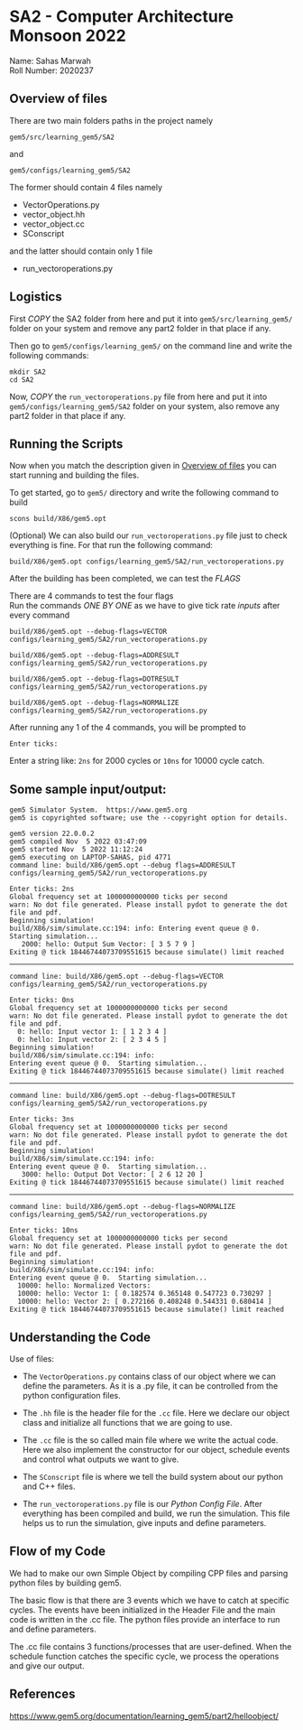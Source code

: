 # SA2 - Computer Architecture Monsoon 2022

Name: Sahas Marwah  
Roll Number: 2020237

## Overview of files

There are two main folders paths in the project namely  

    gem5/src/learning_gem5/SA2

and 
    
    gem5/configs/learning_gem5/SA2

The former should contain 4 files namely  
* VectorOperations.py  
* vector_object.hh  
* vector_object.cc  
* SConscript  

and the latter should contain only 1 file  
* run_vectoroperations.py


## Logistics

First _COPY_ the SA2 folder from here and put it into ```gem5/src/learning_gem5/``` folder on your system and remove any part2 folder in that place if any.
    
Then go to ```gem5/configs/learning_gem5/``` on the command line and write the following  commands:  
    
    mkdir SA2
    cd SA2

Now, _COPY_ the ```run_vectoroperations.py``` file from here and put it into ```gem5/configs/learning_gem5/SA2``` folder on your system, also remove any part2 folder in that place if any.


## Running the Scripts

Now when you match the description given in [Overview of files](#Overview-of-files) you can start running and building the files.  

To get started, go to ```gem5/``` directory and write the following command to build  

    scons build/X86/gem5.opt

(Optional) We can also build our ```run_vectoroperations.py``` file just to check everything is fine. For that run the following command:  

    build/X86/gem5.opt configs/learning_gem5/SA2/run_vectoroperations.py 

After the building has been completed, we can test the _FLAGS_  

There are 4 commands to test the four flags  
Run the commands _ONE BY ONE_ as we have to give tick rate _inputs_ after every command

    build/X86/gem5.opt --debug-flags=VECTOR configs/learning_gem5/SA2/run_vectoroperations.py

    build/X86/gem5.opt --debug-flags=ADDRESULT configs/learning_gem5/SA2/run_vectoroperations.py

    build/X86/gem5.opt --debug-flags=DOTRESULT configs/learning_gem5/SA2/run_vectoroperations.py

    build/X86/gem5.opt --debug-flags=NORMALIZE configs/learning_gem5/SA2/run_vectoroperations.py


After running any 1 of the 4 commands, you will be prompted to  

    Enter ticks:  

Enter a string like: ```2ns``` for 2000 cycles or ```10ns``` for 10000 cycle catch.

## Some sample input/output:  


    gem5 Simulator System.  https://www.gem5.org
    gem5 is copyrighted software; use the --copyright option for details.

    gem5 version 22.0.0.2
    gem5 compiled Nov  5 2022 03:47:09
    gem5 started Nov  5 2022 11:12:24
    gem5 executing on LAPTOP-SAHAS, pid 4771
    command line: build/X86/gem5.opt --debug flags=ADDRESULT configs/learning_gem5/SA2/run_vectoroperations.py

    Enter ticks: 2ns
    Global frequency set at 1000000000000 ticks per second
    warn: No dot file generated. Please install pydot to generate the dot file and pdf.
    Beginning simulation!
    build/X86/sim/simulate.cc:194: info: Entering event queue @ 0.  Starting simulation...
       2000: hello: Output Sum Vector: [ 3 5 7 9 ] 
    Exiting @ tick 18446744073709551615 because simulate() limit reached

------

    command line: build/X86/gem5.opt --debug-flags=VECTOR configs/learning_gem5/SA2/run_vectoroperations.py  

    Enter ticks: 0ns
    Global frequency set at 1000000000000 ticks per second
    warn: No dot file generated. Please install pydot to generate the dot file and pdf.
      0: hello: Input vector 1: [ 1 2 3 4 ] 
      0: hello: Input vector 2: [ 2 3 4 5 ] 
    Beginning simulation!
    build/X86/sim/simulate.cc:194: info: 
    Entering event queue @ 0.  Starting simulation...
    Exiting @ tick 18446744073709551615 because simulate() limit reached

------

    command line: build/X86/gem5.opt --debug-flags=DOTRESULT configs/learning_gem5/SA2/run_vectoroperations.py

    Enter ticks: 3ns
    Global frequency set at 1000000000000 ticks per second
    warn: No dot file generated. Please install pydot to generate the dot file and pdf.
    Beginning simulation!
    build/X86/sim/simulate.cc:194: info: 
    Entering event queue @ 0.  Starting simulation...
       3000: hello: Output Dot Vector: [ 2 6 12 20 ] 
    Exiting @ tick 18446744073709551615 because simulate() limit reached

------

    command line: build/X86/gem5.opt --debug-flags=NORMALIZE configs/learning_gem5/SA2/run_vectoroperations.py

    Enter ticks: 10ns
    Global frequency set at 1000000000000 ticks per second
    warn: No dot file generated. Please install pydot to generate the dot file and pdf.
    Beginning simulation!
    build/X86/sim/simulate.cc:194: info: 
    Entering event queue @ 0.  Starting simulation...
      10000: hello: Normalized Vectors: 
      10000: hello: Vector 1: [ 0.182574 0.365148 0.547723 0.730297 ] 
      10000: hello: Vector 2: [ 0.272166 0.408248 0.544331 0.680414 ] 
    Exiting @ tick 18446744073709551615 because simulate() limit reached

## Understanding the Code
Use of files:  
* The ```VectorOperations.py``` contains class of our object where we can define the parameters. As it is a .py file, it can be controlled from the python configuration files. 

* The ```.hh``` file is the header file for the ```.cc``` file. Here we declare our object class and initialize all functions that we are going to use. 

* The ```.cc``` file is the so called main file where we write the actual code. Here we also implement the constructor for our object, schedule events and control what outputs we want to give.

* The ```SConscript``` file is where we tell the build system about our python and C++ files.

* The ```run_vectoroperations.py``` file is our _Python Config File_. After everything has been compiled and build, we run the simulation. This file helps us to run the simulation, give inputs and define parameters.

## Flow of my Code

We had to make our own Simple Object by compiling CPP files and parsing python files by building gem5. 

The basic flow is that there are 3 events which we have to catch at specific cycles. The events have been initialized in the Header File and the main code is written in the .cc file. The python files provide an interface to run and define parameters. 

The .cc file contains 3 functions/processes that are user-defined. When the schedule function catches the specific cycle, we process the operations and give our output.

## References
https://www.gem5.org/documentation/learning_gem5/part2/helloobject/